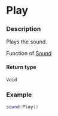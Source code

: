 # Play

### Description

Plays the sound.

Function of [Sound](/classes/Sound/)

#### Return type

`Void`

### Example

```lua
sound:Play()
```
